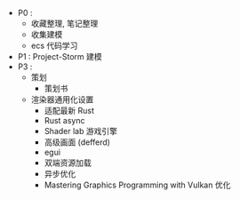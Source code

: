 - P0 : 
	- 收藏整理, 笔记整理
	- 收集建模
	- ecs 代码学习
- P1 : Project-Storm 建模
- P3 : 
	- 策划
		- 策划书
	- 渲染器通用化设置 
		- 适配最新 Rust
		- Rust async
		- Shader lab 游戏引擎
		- 高级画面 (defferd)
		- egui
		- 双端资源加载
		- 异步优化
		- Mastering Graphics Programming with Vulkan 优化